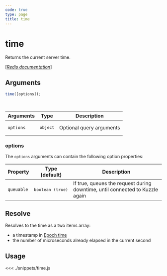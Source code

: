 ```yaml
---
code: true
type: page
title: time
---
```


# time

Returns the current server time.

[[_Redis documentation_]](https://redis.io/commands/time)

## Arguments

```js
time([options]);
```

<br/>

| Arguments | Type              | Description              |
| --------- | ----------------- | ------------------------ |
| `options` | <pre>object</pre> | Optional query arguments |

### options

The `options` arguments can contain the following option properties:

| Property   | Type (default)            | Description                                                                  |
| ---------- | ------------------------- | ---------------------------------------------------------------------------- |
| `queuable` | <pre>boolean (true)</pre> | If true, queues the request during downtime, until connected to Kuzzle again |

## Resolve

Resolves to the time as a two items array:

- a timestamp in [Epoch time](https://en.wikipedia.org/wiki/Unix_time)
- the number of microseconds already elapsed in the current second

## Usage

<<< ./snippets/time.js

